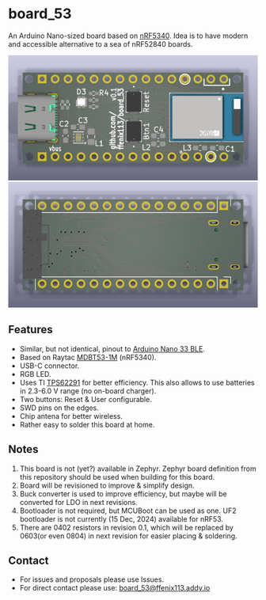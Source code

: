 # board_53

An Arduino Nano-sized board based on [nRF5340](https://www.nordicsemi.com/Products/nRF5340).
Idea is to have modern and accessible alternative to a sea of nRF52840 boards.

![top](./images/top.jpg)
![bottom](./images/bottom.jpg)

## Features
* Similar, but not identical, pinout to [Arduino Nano 33 BLE](https://docs.arduino.cc/hardware/nano-33-ble/).
* Based on Raytac [MDBT53-1M](https://www.raytac.com/product/ins.php?index_id=121) (nRF5340).
* USB-C connector.
* RGB LED.
* Uses TI [TPS62291](https://www.ti.com/lit/ds/symlink/tps62293.pdf) for better efficiency. This also allows to use batteries in 2.3-6.0 V range (no on-board charger).
* Two buttons: Reset & User configurable.
* SWD pins on the edges.
* Chip antena for better wireless.
* Rather easy to solder this board at home.

## Notes
1. This board is not (yet?) available in Zephyr. Zephyr board definition from this repository should be used when building for this board.
2. Board will be revisioned to improve & simplify design.
3. Buck converter is used to improve efficiency, but maybe will be converted for LDO in next revisions.
4. Bootloader is not required, but MCUBoot can be used as one. UF2 bootloader is not currently (15 Dec, 2024) available for nRF53.
5. There are 0402 resistors in revision 0.1, which will be replaced by 0603(or even 0804) in next revision for easier placing & soldering.


## Contact
* For issues and proposals please use Issues.
* For direct contact please use: board_53@ffenix113.addy.io
